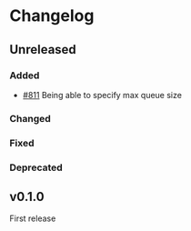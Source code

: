 # Changelog
## Unreleased

### Added

- [#811](https://github.com/rust-vmm/vhost-device/pull/811) Being able to specify max queue size

### Changed

### Fixed

### Deprecated

## v0.1.0

First release

